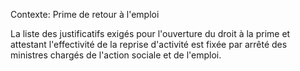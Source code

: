 Contexte: Prime de retour à l'emploi

La liste des justificatifs exigés pour l'ouverture du droit à la prime et attestant l'effectivité de la reprise d'activité est fixée par arrêté des ministres chargés de l'action sociale et de l'emploi.